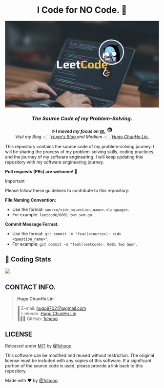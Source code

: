 <h1 align="center">
    I Code for NO Code. 🚀
</h1>


<p align="center">
  <img alt="1chooo.com Home Page" src="./docs/cover.png">
</p>

<h3 align="center">
    <b><i>The Source Code of my Problem-Solving.</i></b>
</h3>

<p align="center">
    <i><b>✨ I moved my focus on <a href="https://go.dev/"><code>GO</code>.</b></a> <img src="./docs/working_hard_go.png" width="20" height="20"></i>
    <br />
    <i>Visit my Blog 👉🏻 <a href="https://blog.1chooo.com"> Hugo's Blog </a> and Medium 👉🏻 <a href="https://medium.com/@1chooo"> Hugo ChunHo Lin.</a></i>
</p>


This repository contains the source code of my problem-solving journey. I will be sharing the process of my problem-solving skills, coding practices, and the journey of my software engineering. I will keep updating this repository with my software engineering journey.


**Pull requests (PRs) are welcome! 🎉**

> [!IMPORTANT]
> 
> Please follow these guidelines to contribute to this repository:
>
> **File Naming Convention:**
> - Use the format: `source/<id>_<question_name>.<language>`.
> - For example: `leetcode/0001_two_sum.go`.
> 
> **Commit Message Format:**
> - Use the format: `git commit -m "feat(<source>): <id> <question_name>"`. 
> - For example: `git commit -m "feat(leetcode): 0001 Two Sum"`.

## 📇 Coding Stats

![](https://leetcard.jacoblin.cool/1chooo?theme=nord&ext=activity)


<!-- ### Resources
* LeetCode
* HackerRank
* Codeforces
* Project Euler
* UVa Online Judge
* TopCoder
* CodeChef
* SPOJ (Sphere Online Judge)
* InterviewBit
* AtCoder -->

## CONTACT INFO.

> **Hugo ChunHo Lin**
> 
> <aside>
>   📩 E-mail: <a href="mailto:hugo970217@gmail.com">hugo970217@gmail.com</a>
> <br>
>   🧳 Linkedin: <a href="https://www.linkedin.com/in/1chooo/">Hugo ChunHo Lin</a>
> <br>
>   👨🏻‍💻 GitHub: <a href="https://github.com/1chooo">1chooo</a>
>    
> </aside>


## LICENSE

Released under [MIT](./LICENSE) by [@1chooo](https://github.com/1chooo)

This software can be modified and reused without restriction. The original license must be included with any copies of this software. If a significant portion of the source code is used, please provide a link back to this repository.

Made with ❤️ by [@1chooo](https://1chooo.com)